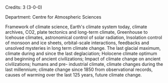 Credits: 3 (3-0-0)

Department: Centre for Atmospheric Sciences

Framework of climate science, Earth's climate system today, climate archives, CO2, plate tectonics and long-term climate, Greenhouse to lcehouse climates, astronomical control of solar radiation, lnsolation control of monsoon and ice sheets, orbital-scale interactions, feedbacks and unsolved mysteries in long term climate change. The last glacial maximum, climate during and since the last deglaciation; Holocene climate optimum and beginning of ancient civilizations; Impact of climate change on ancient civilizations; humans and pre- industrial climate, climate changes during the last millennium; climate change since 1850 from observational records, causes of warming over the last 125 years, future climate change.